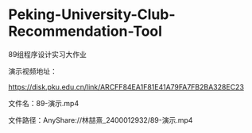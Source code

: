 # Peking-University-Club-Recommendation-Tool

89组程序设计实习大作业

演示视频地址：

https://disk.pku.edu.cn/link/ARCFF84EA1F81E41A79FA7FB2BA328EC23

文件名：89-演示.mp4

文件路径：AnyShare://林喆熹_2400012932/89-演示.mp4
